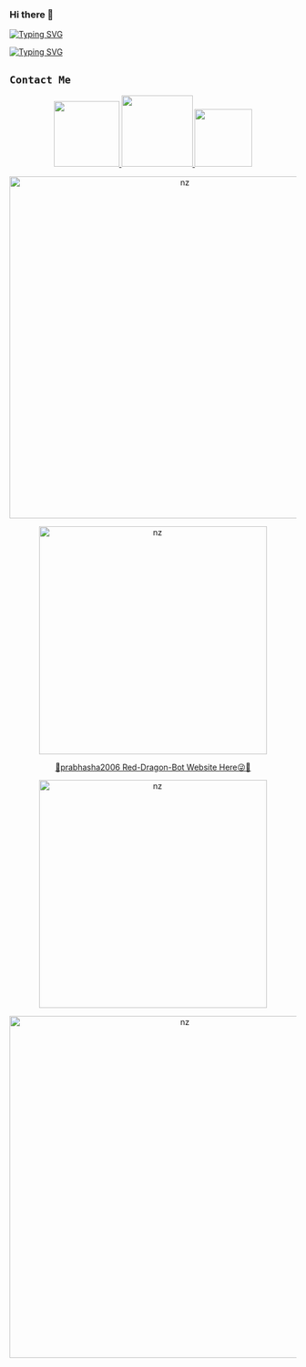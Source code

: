 ### Hi there 👋

<!--
**Owwshadow/Owwshadow** is a ✨ _special_ ✨ repository because its `README.md` (this file) appears on your GitHub profile.

Here are some ideas to get you started:

- 🔭 I’m currently working on ...
- 🌱 I’m currently learning ...
- 👯 I’m looking to collaborate on ...
- 🤔 I’m looking for help with ...
- 💬 Ask me about ...
- 📫 How to reach me: ...
- 😄 Pronouns: ...
- ⚡ Fun fact: ...
-->

[![Typing SVG](https://readme-typing-svg.herokuapp.com?color=F70000&lines=👀Hi+friends🥰;💌I+am+Onitha+Wathmira;A+friend+of+prabhasha2006)](https://git.io/typing-svg)

[![Typing SVG](https://readme-typing-svg.herokuapp.com?color=00F716&lines=🙄😐ඒ+හලෝ;😥මෙහෙම+හිටියට😕;🤭මම+අමු+ගවය+ඈ😥)](https://git.io/typing-svg)


## ``` Contact Me ```
<p align="center">
<a href="https://wa.me/380944814219"><img src="https://github.com/Alien-alfa/PublicBot/raw/main/wlogo.svg.png" width="115"/>
<a href="https://t.me/kumuthu"><img src="https://img.shields.io/badge/-Telegram-white?style=flat-cirlce&logo=telegram" width="125"/> 
<a href="https://github.com/prabhasha2006"><img src="https://img.shields.io/badge/-GitHub-blue?style=flat-cirlce&logo=github" width="101"/> 
</p>

<p align="center">
<img src=
"https://camo.githubusercontent.com/71b837571c48af3aa60a73dbc9d5936aa359d78efbfa8a6743cbbbc16b80ef4d/68747470733a2f2f63646e2e646973636f72646170702e636f6d2f6174746163686d656e74732f3830353930323039333930363630383138362f3830353931333937323533353539303932322f74656e6f722e676966" alt="nz" width="600"/>
</p>


<p align="center">
<img src="https://i.ibb.co/NghKqgK/IMG-20220705-WA0053.jpg" alt="nz" width="400"/>
</p>

<p align="center">
<a href="https://sites.google.com/view/red-dragon-bot/home">🎸prabhasha2006 Red-Dragon-Bot Website Here😜💌
</p>

<p align="center">
<img src="https://i.ibb.co/h8SkC9j/IMG-20220705-231733.jpg" alt="nz" width="400"/>
</p>

<p align="center">
<img src=
"https://camo.githubusercontent.com/71b837571c48af3aa60a73dbc9d5936aa359d78efbfa8a6743cbbbc16b80ef4d/68747470733a2f2f63646e2e646973636f72646170702e636f6d2f6174746163686d656e74732f3830353930323039333930363630383138362f3830353931333937323533353539303932322f74656e6f722e676966" alt="nz" width="600"/>
</p>
